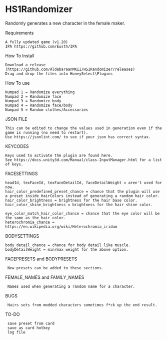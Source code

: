 # HS1Randomizer


Randomly generates a new character in the female maker.

Requirements

    A fully updated game (v1.20)
    IPA https://github.com/Eusth/IPA


How To Install

    Download a release (https://github.com/AldebaraanMKII/HS1Randomizer/releases)
    Drag and drop the files into HoneySelect\Plugins


How To use

    Numpad 1 = Randomize everything
    Numpad 2 = Randomize face
    Numpad 3 = Randomize body
    Numpad 4 = Randomize face/body
    Numpad 5 = Random clothes/Accessories



JSON FILE

    This can be edited to change the values used in generation even if the game is running (no need to restart).
    Use https://jsonlint.com/ to see if your json has correct syntax.


KEYCODES

    Keys used to activate the plugin are found here.
    See https://docs.unity3d.com/Manual/class-InputManager.html for a list of keys.


FACESETTINGS

    headId, texFaceId, texFaceDetailId, faceDetailWeight = aren't used for now.
    hair_color_predefined_preset_chance = chance that the plugin will use a preset inside HairColors instead of generating a random hair color.
    hair_color_brightness = brightness for the hair base color.
    hair_color_shine_brightness = brightness for the hair shine color.

    eye_color_match_hair_color_chance = chance that the eye color will be the same as the hair color.
    heterochromia_chance = https://en.wikipedia.org/wiki/Heterochromia_iridum


BODYSETTINGS

    body_detail_chance = chance for body detail like muscle.
    bodyDetailWeight = min/max weight for the above option.


FACEPRESETS and BODYPRESETS
     
     New presets can be added to these sections.


FEMALE_NAMES and FAMILY_NAMES
     
     Names used when generating a random name for a character.




BUGS
     
     Hairs sets from modded characters sometimes f*ck up the end result.


TO-DO

     save preset from card
     save as card hotkey
     log file




